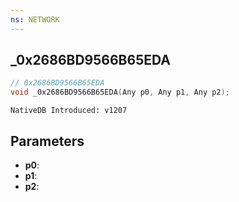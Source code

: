 ```yaml
---
ns: NETWORK
---
```

## _0x2686BD9566B65EDA

```c
// 0x2686BD9566B65EDA
void _0x2686BD9566B65EDA(Any p0, Any p1, Any p2);
```

```
NativeDB Introduced: v1207
```

## Parameters
* **p0**:
* **p1**:
* **p2**:
